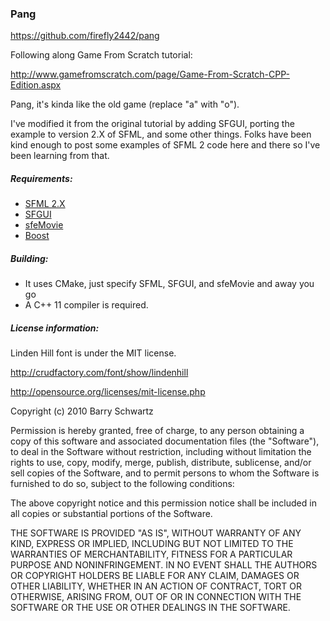 ### Pang

https://github.com/firefly2442/pang


Following along Game From Scratch tutorial:

http://www.gamefromscratch.com/page/Game-From-Scratch-CPP-Edition.aspx

Pang, it's kinda like the old game (replace "a" with "o").

I've modified it from the original tutorial by adding SFGUI, porting
the example to version 2.X of SFML, and some other things.  Folks have been
kind enough to post some examples of SFML 2 code here and there so
I've been learning from that.


##### Requirements:

* [SFML 2.X](http://www.sfml-dev.org/)
* [SFGUI](https://github.com/TankOs/SFGUI)
* [sfeMovie](https://github.com/Yalir/sfeMovie)
* [Boost](http://www.boost.org/)

##### Building:

* It uses CMake, just specify SFML, SFGUI, and sfeMovie and away you go
* A C++ 11 compiler is required.


##### License information:

Linden Hill font is under the MIT license.

http://crudfactory.com/font/show/lindenhill

http://opensource.org/licenses/mit-license.php

Copyright (c) 2010 Barry Schwartz

Permission is hereby granted, free of charge, to any person obtaining a copy
of this software and associated documentation files (the "Software"), to deal
in the Software without restriction, including without limitation the rights
to use, copy, modify, merge, publish, distribute, sublicense, and/or sell
copies of the Software, and to permit persons to whom the Software is
furnished to do so, subject to the following conditions:

The above copyright notice and this permission notice shall be included in
all copies or substantial portions of the Software.

THE SOFTWARE IS PROVIDED "AS IS", WITHOUT WARRANTY OF ANY KIND, EXPRESS OR
IMPLIED, INCLUDING BUT NOT LIMITED TO THE WARRANTIES OF MERCHANTABILITY,
FITNESS FOR A PARTICULAR PURPOSE AND NONINFRINGEMENT. IN NO EVENT SHALL THE
AUTHORS OR COPYRIGHT HOLDERS BE LIABLE FOR ANY CLAIM, DAMAGES OR OTHER
LIABILITY, WHETHER IN AN ACTION OF CONTRACT, TORT OR OTHERWISE, ARISING FROM,
OUT OF OR IN CONNECTION WITH THE SOFTWARE OR THE USE OR OTHER DEALINGS IN
THE SOFTWARE.
